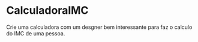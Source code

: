# CalculadoraIMC
 Crie uma calculadora com um desgner bem interessante para faz o calculo do IMC de uma pessoa.
